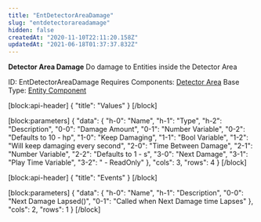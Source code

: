 ```yaml
---
title: "EntDetectorAreaDamage"
slug: "entdetectorareadamage"
hidden: false
createdAt: "2020-11-10T22:11:20.158Z"
updatedAt: "2021-06-18T01:37:37.832Z"
---
```

**Detector Area Damage**
Do damage to Entities inside the Detector Area

ID: EntDetectorAreaDamage
Requires Components: [Detector Area](doc:entdetectorarea)
Base Type: [Entity Component](doc:componententity)

[block:api-header]
{
  "title": "Values"
}
[/block]

[block:parameters]
{
  "data": {
    "h-0": "Name",
    "h-1": "Type",
    "h-2": "Description",
    "0-0": "Damage Amount",
    "0-1": "Number Variable",
    "0-2": "Defaults to 10 - hp",
    "1-0": "Keep Damaging",
    "1-1": "Bool Variable",
    "1-2": "Will keep damaging every second",
    "2-0": "Time Between Damage",
    "2-1": "Number Variable",
    "2-2": "Defaults to 1 - s",
    "3-0": "Next Damage",
    "3-1": "Play Time Variable",
    "3-2": " - ReadOnly"
  },
  "cols": 3,
  "rows": 4
}
[/block]

[block:api-header]
{
  "title": "Events"
}
[/block]

[block:parameters]
{
  "data": {
    "h-0": "Name",
    "h-1": "Description",
    "0-0": "Next Damage Lapsed()",
    "0-1": "Called when Next Damage time Lapses"
  },
  "cols": 2,
  "rows": 1
}
[/block]
